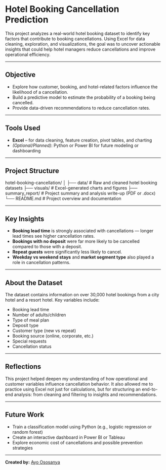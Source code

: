 # Hotel Booking Cancellation Prediction

This project analyzes a real-world hotel booking dataset to identify key factors that contribute to booking cancellations. Using Excel for data cleaning, exploration, and visualizations, the goal was to uncover actionable insights that could help hotel managers reduce cancellations and improve operational efficiency.

---

##  Objective

- Explore how customer, booking, and hotel-related factors influence the likelihood of a cancellation.
- Build a predictive model to estimate the probability of a booking being cancelled.
- Provide data-driven recommendations to reduce cancellation rates.

---

##  Tools Used

- **Excel** – for data cleaning, feature creation, pivot tables, and charting
- *(Optional/Planned)*: Python or Power BI for future modeling or dashboarding

---

##  Project Structure
hotel-booking-cancellation/
│
├── data/ # Raw and cleaned hotel booking datasets
├── visuals/ # Excel-generated charts and figures
├── summary_report/ # Project summary and analysis write-up (PDF or .docx)
└── README.md # Project overview and documentation


---

##  Key Insights

- **Booking lead time** is strongly associated with cancellations — longer lead times see higher cancellation rates.
- **Bookings with no deposit** were far more likely to be cancelled compared to those with a deposit.
- **Repeat guests** were significantly less likely to cancel.
- **Weekday vs weekend stays** and **market segment type** also played a role in cancellation patterns.

---

##  About the Dataset

The dataset contains information on over 30,000 hotel bookings from a city hotel and a resort hotel. Key variables include:
- Booking lead time
- Number of adults/children
- Type of meal plan
- Deposit type
- Customer type (new vs repeat)
- Booking source (online, corporate, etc.)
- Special requests
- Cancellation status

---

##  Reflections

This project helped deepen my understanding of how operational and customer variables influence cancellation behavior. It also allowed me to practice using Excel not just for calculations, but for structuring an end-to-end analysis: from cleaning and filtering to insights and recommendations.

---

##  Future Work

- Train a classification model using Python (e.g., logistic regression or random forest)
- Create an interactive dashboard in Power BI or Tableau
- Explore economic cost of cancellations and possible prevention strategies

---

**Created by:** [Ayo Ososanya](https://github.com/ayoososanya)



